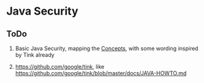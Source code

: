 # Java Security

## ToDo

1. Basic Java Security, mapping the [Concepts](concepts.md), with some wording inspired by Tink already

1. https://github.com/google/tink, like https://github.com/google/tink/blob/master/docs/JAVA-HOWTO.md
